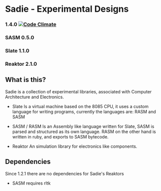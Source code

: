 Sadie - Experimental Designs
============================
### 1.4.0 [![Code Climate](https://codeclimate.com/github/IceDragon200/Sadie.png)](https://codeclimate.com/github/IceDragon200/Sadie)
### SASM 0.5.0
### Slate 1.1.0
### Reaktor 2.1.0

## What is this?
Sadie is a collection of experimental libraries, associated with Computer
Architecture and Electronics.
* Slate
  Is a virtual machine based on the 8085 CPU, it uses a custom
  language for writing programs, currently the languages are: RASM and SASM

* SASM / RASM
  Is an Assembly like language written for Slate, SASM is parsed and structured
  as its own language.
  RASM on the other hand is written in ruby, and exports to SASM bytecode.

* Reaktor
  An simulation library for electronics like components.

## Dependencies
Since 1.2.1 there are no dependencies for Sadie's Reaktors

* SASM requires rltk